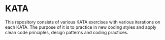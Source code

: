 # KATA
This repository consists of various KATA exercises with various iterations on each KATA. The purpose of it is to practice in new coding styles and apply clean code
principles, design patterns and coding practices.
